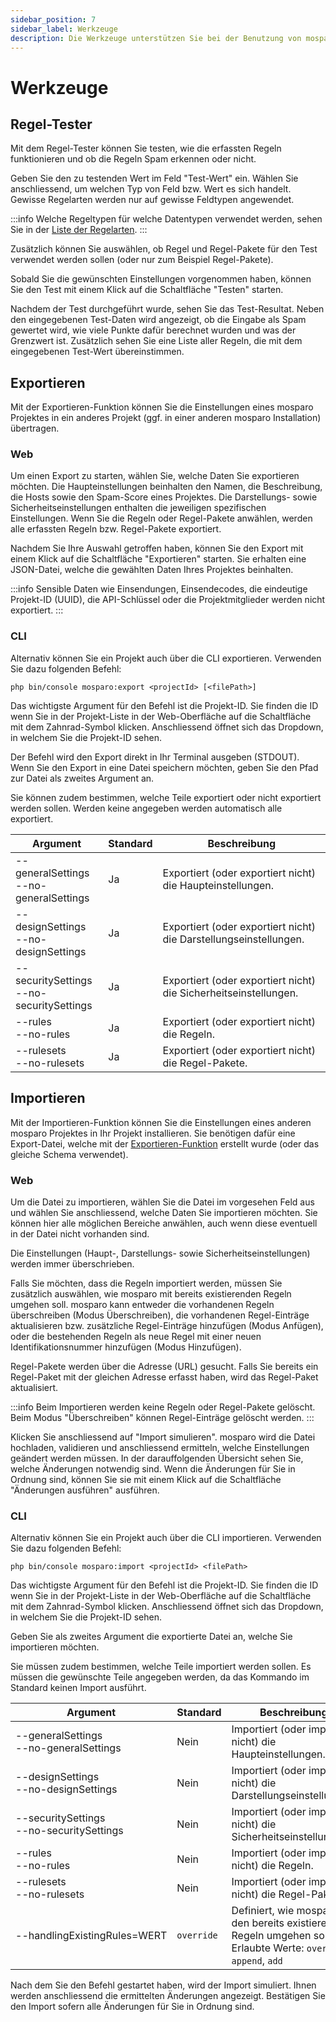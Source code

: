 ```yaml
---
sidebar_position: 7
sidebar_label: Werkzeuge
description: Die Werkzeuge unterstützen Sie bei der Benutzung von mosparo.
---
```


# Werkzeuge

## Regel-Tester

Mit dem Regel-Tester können Sie testen, wie die erfassten Regeln funktionieren und ob die Regeln Spam erkennen oder nicht.

Geben Sie den zu testenden Wert im Feld "Test-Wert" ein. Wählen Sie anschliessend, um welchen Typ von Feld bzw. Wert es sich handelt. Gewisse Regelarten werden nur auf gewisse Feldtypen angewendet. 

:::info
Welche Regeltypen für welche Datentypen verwendet werden, sehen Sie in der [Liste der Regelarten](./rule_types).
:::

Zusätzlich können Sie auswählen, ob Regel und Regel-Pakete für den Test verwendet werden sollen (oder nur zum Beispiel Regel-Pakete).

Sobald Sie die gewünschten Einstellungen vorgenommen haben, können Sie den Test mit einem Klick auf die Schaltfläche "Testen" starten.

Nachdem der Test durchgeführt wurde, sehen Sie das Test-Resultat. Neben den eingegebenen Test-Daten wird angezeigt, ob die Eingabe als Spam gewertet wird, wie viele Punkte dafür berechnet wurden und was der Grenzwert ist. Zusätzlich sehen Sie eine Liste aller Regeln, die mit dem eingegebenen Test-Wert übereinstimmen.

## Exportieren

Mit der Exportieren-Funktion können Sie die Einstellungen eines mosparo Projektes in ein anderes Projekt (ggf. in einer anderen mosparo Installation) übertragen.

### Web

Um einen Export zu starten, wählen Sie, welche Daten Sie exportieren möchten. Die Haupteinstellungen beinhalten den Namen, die Beschreibung, die Hosts sowie den Spam-Score eines Projektes. Die Darstellungs- sowie Sicherheitseinstellungen enthalten die jeweiligen spezifischen Einstellungen. Wenn Sie die Regeln oder Regel-Pakete anwählen, werden alle erfassten Regeln bzw. Regel-Pakete exportiert.

Nachdem Sie Ihre Auswahl getroffen haben, können Sie den Export mit einem Klick auf die Schaltfläche "Exportieren" starten. Sie erhalten eine JSON-Datei, welche die gewählten Daten Ihres Projektes beinhalten.

:::info
Sensible Daten wie Einsendungen, Einsendecodes, die eindeutige Projekt-ID (UUID), die API-Schlüssel oder die Projektmitglieder werden nicht exportiert.
:::

### CLI

Alternativ können Sie ein Projekt auch über die CLI exportieren. Verwenden Sie dazu folgenden Befehl:

```
php bin/console mosparo:export <projectId> [<filePath>]
```

Das wichtigste Argument für den Befehl ist die Projekt-ID. Sie finden die ID wenn Sie in der Projekt-Liste in der Web-Oberfläche auf die Schaltfläche mit dem Zahnrad-Symbol klicken. Anschliessend öffnet sich das Dropdown, in welchem Sie die Projekt-ID sehen.

Der Befehl wird den Export direkt in Ihr Terminal ausgeben (STDOUT). Wenn Sie den Export in eine Datei speichern möchten, geben Sie den Pfad zur Datei als zweites Argument an.

Sie können zudem bestimmen, welche Teile exportiert oder nicht exportiert werden sollen. Werden keine angegeben werden automatisch alle exportiert.

| Argument                                     | Standard | Beschreibung                                                      |
|----------------------------------------------|----------|-------------------------------------------------------------------|
| --generalSettings<br/>--no-generalSettings   | Ja       | Exportiert (oder exportiert nicht) die Haupteinstellungen.        |
| --designSettings<br/>--no-designSettings     | Ja       | Exportiert (oder exportiert nicht) die Darstellungseinstellungen. |
| --securitySettings<br/>--no-securitySettings | Ja       | Exportiert (oder exportiert nicht) die Sicherheitseinstellungen.  |
| --rules<br/>--no-rules                       | Ja       | Exportiert (oder exportiert nicht) die Regeln.                    |
| --rulesets<br/>--no-rulesets                 | Ja       | Exportiert (oder exportiert nicht) die Regel-Pakete.              |

## Importieren

Mit der Importieren-Funktion können Sie die Einstellungen eines anderen mosparo Projektes in Ihr Projekt installieren. Sie benötigen dafür eine Export-Datei, welche mit der [Exportieren-Funktion](#exportieren) erstellt wurde (oder das gleiche Schema verwendet).

### Web

Um die Datei zu importieren, wählen Sie die Datei im vorgesehen Feld aus und wählen Sie anschliessend, welche Daten Sie importieren möchten. Sie können hier alle möglichen Bereiche anwählen, auch wenn diese eventuell in der Datei nicht vorhanden sind.

Die Einstellungen (Haupt-, Darstellungs- sowie Sicherheitseinstellungen) werden immer überschrieben.

Falls Sie möchten, dass die Regeln importiert werden, müssen Sie zusätzlich auswählen, wie mosparo mit bereits existierenden Regeln umgehen soll. mosparo kann entweder die vorhandenen Regeln überschreiben (Modus Überschreiben), die vorhandenen Regel-Einträge aktualisieren bzw. zusätzliche Regel-Einträge hinzufügen (Modus Anfügen), oder die bestehenden Regeln als neue Regel mit einer neuen Identifikationsnummer hinzufügen (Modus Hinzufügen).

Regel-Pakete werden über die Adresse (URL) gesucht. Falls Sie bereits ein Regel-Paket mit der gleichen Adresse erfasst haben, wird das Regel-Paket aktualisiert.

:::info
Beim Importieren werden keine Regeln oder Regel-Pakete gelöscht. Beim Modus "Überschreiben" können Regel-Einträge gelöscht werden.
:::

Klicken Sie anschliessend auf "Import simulieren". mosparo wird die Datei hochladen, validieren und anschliessend ermitteln, welche Einstellungen geändert werden müssen. In der darauffolgenden Übersicht sehen Sie, welche Änderungen notwendig sind. Wenn die Änderungen für Sie in Ordnung sind, können Sie sie mit einem Klick auf die Schaltfläche "Änderungen ausführen" ausführen.

### CLI

Alternativ können Sie ein Projekt auch über die CLI importieren. Verwenden Sie dazu folgenden Befehl:

```
php bin/console mosparo:import <projectId> <filePath>
```

Das wichtigste Argument für den Befehl ist die Projekt-ID. Sie finden die ID wenn Sie in der Projekt-Liste in der Web-Oberfläche auf die Schaltfläche mit dem Zahnrad-Symbol klicken. Anschliessend öffnet sich das Dropdown, in welchem Sie die Projekt-ID sehen.

Geben Sie als zweites Argument die exportierte Datei an, welche Sie importieren möchten.

Sie müssen zudem bestimmen, welche Teile importiert werden sollen. Es müssen die gewünschte Teile angegeben werden, da das Kommando im Standard keinen Import ausführt.

| Argument                                     | Standard   | Beschreibung                                                                                                          |
|----------------------------------------------|------------|-----------------------------------------------------------------------------------------------------------------------|
| --generalSettings<br/>--no-generalSettings   | Nein       | Importiert (oder importiert nicht) die Haupteinstellungen.                                                            |
| --designSettings<br/>--no-designSettings     | Nein       | Importiert (oder importiert nicht) die Darstellungseinstellungen.                                                     |
| --securitySettings<br/>--no-securitySettings | Nein       | Importiert (oder importiert nicht) die Sicherheitseinstellungen.                                                      |
| --rules<br/>--no-rules                       | Nein       | Importiert (oder importiert nicht) die Regeln.                                                                        |
| --rulesets<br/>--no-rulesets                 | Nein       | Importiert (oder importiert nicht) die Regel-Pakete.                                                                  |
| <nobr>--handlingExistingRules=WERT</nobr>    | `override` | Definiert, wie mosparo mit den bereits existierenden Regeln umgehen soll. Erlaubte Werte: `override`, `append`, `add` |

Nach dem Sie den Befehl gestartet haben, wird der Import simuliert. Ihnen werden anschliessend die ermittelten Änderungen angezeigt. Bestätigen Sie den Import sofern alle Änderungen für Sie in Ordnung sind.